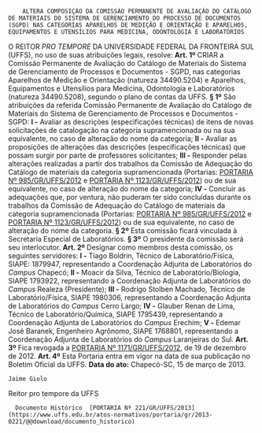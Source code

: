         ALTERA COMPOSIÇÃO DA COMISSÃO PERMANENTE DE AVALIAÇÃO DO CATÁLOGO DE MATERIAIS DO SISTEMA DE GERENCIAMENTO DO PROCESSO DE DOCUMENTOS (SGPD) NAS CATEGORIAS APARELHOS DE MEDIÇÃO E ORIENTAÇÃO E APARELHOS, EQUIPAMENTOS E UTENSÍLIOS PARA MEDICINA, ODONTOLOGIA E LABORATÓRIOS  

 O REITOR *PRO TEMPORE*  DA UNIVERSIDADE FEDERAL DA FRONTEIRA SUL (UFFS), no uso de suas atribuições legais, resolve:   **Art. 1º**  CRIAR a Comissão Permanente de Avaliação do Catálogo de Materiais do Sistema de Gerenciamento de Processos e Documentos - SGPD, nas categorias Aparelhos de Medição e Orientação (natureza 34490.5204) e Aparelhos, Equipamentos e Utensílios para Medicina, Odontologia e Laboratórios (natureza 34490.5208), segundo o plano de contas da UFFS. **§ 1º**  São atribuições da referida Comissão Permanente de Avaliação do Catálogo de Materiais do Sistema de Gerenciamento de Processos e Documentos - SGPD: **I -**  Avaliar as descrições (especificações técnicas) de itens de novas solicitações de catalogação na categoria supramencionada ou na sua equivalente, no caso de alteração do nome da categoria; **II -**  Avaliar as proposições de alterações das descrições (especificações técnicas) que possam surgir por parte de professores solicitantes; **III -**  Responder pelas alterações realizadas a partir dos trabalhos da Comissão de Adequação do Catálogo de materiais da categoria supramencionada (Portarias: [PORTARIA Nº 985/GR/UFFS/2012](https://www.uffs.edu.br/atos-normativos/portaria/gr/2012-0985) e [PORTARIA Nº 1123/GR/UFFS/2012](https://www.uffs.edu.br/atos-normativos/portaria/gr/2012-1123)) ou de sua equivalente, no caso de alteração do nome da categoria; **IV -**  Concluir as adequações que, por ventura, não puderam ter sido concluídas durante os trabalhos da Comissão de Adequação do Catálogo de materiais da categoria supramencionada (Portarias: [PORTARIA Nº 985/GR/UFFS/2012](https://www.uffs.edu.br/atos-normativos/portaria/gr/2012-0985) e [PORTARIA Nº 1123/GR/UFFS/2012](https://www.uffs.edu.br/atos-normativos/portaria/gr/2012-1123)) ou de sua equivalente, no caso de alteração do nome da categoria. **§ 2º**  Esta comissão ficará vinculada à Secretaria Especial de Laboratórios. **§ 3º**  O presidente da comissão será seu interlocutor.   **Art. 2º**  Designar como membros desta comissão, os seguintes servidores: **I -**  Tiago Boldrin, Técnico de Laboratório/Física, SIAPE: 1879947, representando a Coordenação Adjunta de Laboratórios do *Campus*  Chapecó; **II -**  Moacir da Silva, Técnico de Laboratório/Biologia, SIAPE 1793922, representando a Coordenação Adjunta de Laboratórios do *Campus*  Realeza (Presidente); **III -**  Rodrigo Stolben Machado, Técnico de Laboratório/Física, SIAPE 1980306, representando a Coordenação Adjunta de Laboratórios do *Campus*  Cerro Largo; **IV -**  Glauber Renan de Lima, Técnico de Laboratório/Química, SIAPE 1795439, representando a Coordenação Adjunta de Laboratórios do *Campus*  Erechim; **V -**  Edemar José Baranek, Engenheiro Agrônomo, SIAPE 1768801, representando a Coordenação Adjunta de Laboratórios do *Campus*  Laranjeiras do Sul.   **Art. 3º**  Fica revogada a [PORTARIA Nº 1171/GR/UFFS/2012](https://www.uffs.edu.br/atos-normativos/portaria/gr/2012-1171), de 19 de dezembro de 2012.   **Art. 4º**  Esta Portaria entra em vigor na data de sua publicação no Boletim Oficial da UFFS.        **Data do ato:** Chapecó-SC, 15 de março de 2013.   
 

    Jaime Giolo    
 Reitor pro tempore da UFFS 

      Documento Histórico  [PORTARIA Nº 221/GR/UFFS/2013](https://www.uffs.edu.br/atos-normativos/portaria/gr/2013-0221/@@download/documento_historico)     
      